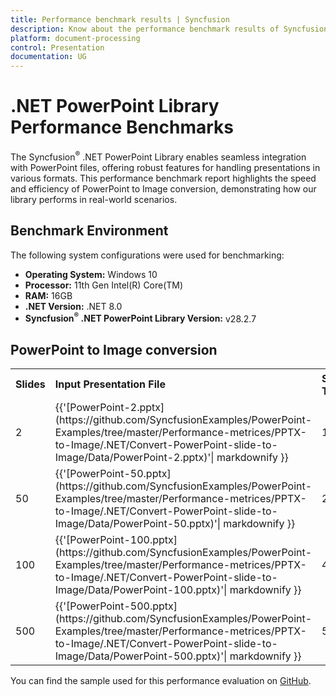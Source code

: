 ```yaml
---
title: Performance benchmark results | Syncfusion
description: Know about the performance benchmark results of Syncfusion® .NET PowerPoint Library with different slide count 
platform: document-processing
control: Presentation
documentation: UG
---
```


# .NET PowerPoint Library Performance Benchmarks

The Syncfusion<sup>&reg;</sup> .NET PowerPoint Library enables seamless integration with PowerPoint files, offering robust features for handling presentations in various formats. This performance benchmark report highlights the speed and efficiency of PowerPoint to Image conversion, demonstrating how our library performs in real-world scenarios.

## Benchmark Environment 

The following system configurations were used for benchmarking: 

* **Operating System:** Windows 10
* **Processor:** 11th Gen Intel(R) Core(TM)
* **RAM:** 16GB
* **.NET Version:** .NET 8.0
* **Syncfusion<sup>&reg;</sup> .NET PowerPoint Library Version:** v28.2.7

## PowerPoint to Image conversion 

<table>
<tr>
    <td><strong>Slides</strong></td>
    <td><strong>Input Presentation File</strong></td>
    <td><strong>Syncfusion<sup>&reg;</sup> Time (sec)</strong></td>
</tr>
<tr>
    <td>2</td>
    <td>{{'[PowerPoint-2.pptx](https://github.com/SyncfusionExamples/PowerPoint-Examples/tree/master/Performance-metrices/PPTX-to-Image/.NET/Convert-PowerPoint-slide-to-Image/Data/PowerPoint-2.pptx)'| markdownify }}</td>
    <td>1.3</td>
</tr>
<tr>
    <td>50</td>
    <td>{{'[PowerPoint-50.pptx](https://github.com/SyncfusionExamples/PowerPoint-Examples/tree/master/Performance-metrices/PPTX-to-Image/.NET/Convert-PowerPoint-slide-to-Image/Data/PowerPoint-50.pptx)'| markdownify }}</td>
    <td>2.7</td>
</tr>
<tr>
    <td>100</td>
    <td>{{'[PowerPoint-100.pptx](https://github.com/SyncfusionExamples/PowerPoint-Examples/tree/master/Performance-metrices/PPTX-to-Image/.NET/Convert-PowerPoint-slide-to-Image/Data/PowerPoint-100.pptx)'| markdownify }}</td>
    <td>4.4</td>
</tr>
<tr>
    <td>500</td>
    <td>{{'[PowerPoint-500.pptx](https://github.com/SyncfusionExamples/PowerPoint-Examples/tree/master/Performance-metrices/PPTX-to-Image/.NET/Convert-PowerPoint-slide-to-Image/Data/PowerPoint-500.pptx)'| markdownify }}</td>
    <td>50</td>
</tr>
</table>

You can find the sample used for this performance evaluation on [GitHub](https://github.com/SyncfusionExamples/PowerPoint-Examples/tree/master/Performance-metrices/PPTX-to-Image/).
